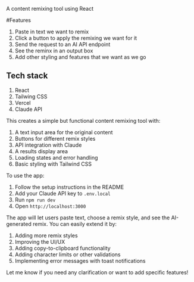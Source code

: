 A content remixing tool using React 

#Features 
1. Paste in text we want to remix 
2. Click a button to apply the remixing we want for it 
3. Send the request to an AI API endpoint 
4. See the reminx in an output box 
5. Add other styling and features that we want as we go 

## Tech stack 

1. React 
2. Tailwing CSS 
3. Vercel 
4. Claude API 

This creates a simple but functional content remixing tool with:

1. A text input area for the original content
2. Buttons for different remix styles
3. API integration with Claude
4. A results display area
5. Loading states and error handling
6. Basic styling with Tailwind CSS

To use the app:

1. Follow the setup instructions in the README
2. Add your Claude API key to `.env.local`
3. Run `npm run dev`
4. Open `http://localhost:3000`

The app will let users paste text, choose a remix style, and see the AI-generated remix. You can easily extend it by:

1. Adding more remix styles
2. Improving the UI/UX
3. Adding copy-to-clipboard functionality
4. Adding character limits or other validations
5. Implementing error messages with toast notifications

Let me know if you need any clarification or want to add specific features! 